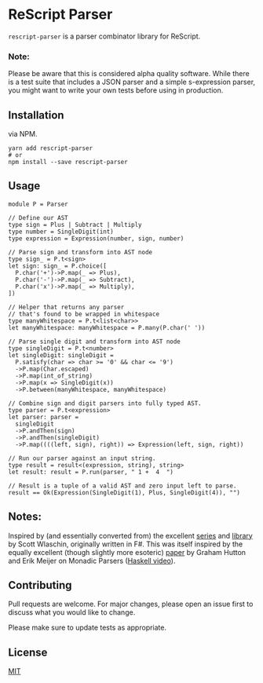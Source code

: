 # ReScript Parser

`rescript-parser` is a parser combinator library for ReScript.

### Note:

Please be aware that this is considered alpha quality software. While there is a test suite that includes a JSON parser and a simple s-expression parser, you might want to write your own tests before using in production.

## Installation

via NPM.

```
yarn add rescript-parser
# or
npm install --save rescript-parser
```

## Usage

```rescript
module P = Parser

// Define our AST
type sign = Plus | Subtract | Multiply
type number = SingleDigit(int)
type expression = Expression(number, sign, number)

// Parse sign and transform into AST node
type sign_ = P.t<sign>
let sign: sign_ = P.choice([
  P.char('+')->P.map(_ => Plus),
  P.char('-')->P.map(_ => Subtract),
  P.char('x')->P.map(_ => Multiply),
])

// Helper that returns any parser
// that's found to be wrapped in whitespace
type manyWhitespace = P.t<list<char>>
let manyWhitespace: manyWhitespace = P.many(P.char(' '))

// Parse single digit and transform into AST node
type singleDigit = P.t<number>
let singleDigit: singleDigit =
  P.satisfy(char => char >= '0' && char <= '9')
  ->P.map(Char.escaped)
  ->P.map(int_of_string)
  ->P.map(x => SingleDigit(x))
  ->P.between(manyWhitespace, manyWhitespace)

// Combine sign and digit parsers into fully typed AST.
type parser = P.t<expression>
let parser: parser =
  singleDigit
  ->P.andThen(sign)
  ->P.andThen(singleDigit)
  ->P.map((((left, sign), right)) => Expression(left, sign, right))

// Run our parser against an input string.
type result = result<(expression, string), string>
let result: result = P.run(parser, " 1 +  4  ")

// Result is a tuple of a valid AST and zero input left to parse.
result == Ok(Expression(SingleDigit(1), Plus, SingleDigit(4)), "")

```

## Notes:

Inspired by (and essentially converted from) the excellent [series](https://fsharpforfunandprofit.com/parser/) and [library](https://github.com/swlaschin/fsharpforfunandprofit.com_code/blob/master/posts/understanding-parser-combinators/understanding-parser-combinators.fsx) by Scott Wlaschin, originally written in F#. This was itself inspired by the equally excellent (though slightly more esoteric) [paper](https://www.cs.nott.ac.uk/~pszgmh/monparsing.pdf) by Graham Hutton and Erik Meijer on Monadic Parsers ([Haskell video](https://www.youtube.com/watch?v=dDtZLm7HIJs)).

## Contributing

Pull requests are welcome. For major changes, please open an issue first to discuss what you would like to change.

Please make sure to update tests as appropriate.

## License

[MIT](https://choosealicense.com/licenses/mit/)
